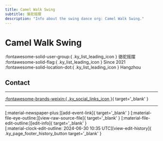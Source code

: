 ```yaml
---
title: Camel Walk Swing
subtitle: 骆驼摇摆
description: "Info about the swing dance org: Camel Walk Swing."
---
```


# Camel Walk Swing

:fontawesome-solid-user-group:{ .ky_list_leading_icon } 骆驼摇摆  
:fontawesome-solid-flag:{ .ky_list_leading_icon } Since 2021  
:fontawesome-solid-location-dot:{ .ky_list_leading_icon } Hangzhou  


## Contact


---

 [:fontawesome-brands-weixin:{ .ky_social_links_icon }](# "CamelwalkSwing骆驼摇摆"){ target='_blank' }

---

<div class="ky_page_footer" markdown>
<div class="ky_page_footer_trailing" markdown="span">
[:material-newspaper-plus:][add-event-link]{ target='_blank' }
[:material-file-eye-outline:][view-raw-source-file]{ target='_blank' }
[:material-file-edit-outline:][edit-info]{ target='_blank' }
</div>
<div class="ky_page_footer_leading" markdown="span">
[:material-clock-edit-outline: 2024-06-30 10:35 UTC][view-edit-history]{ .ky_page_footer_history_button target='_blank' }
</div>
</div>

[add-event-link]: https://github.com/swingdance/events/issues/new?assignees=&labels=add+event&projects=&template=02-add_entity.yml&title=%5Bcn%5D%20%3CName%3E&region=cn&province=Zhejiang&city=Hangzhou&org_id=camel-walk-swing "Add Event"
[view-raw-source-file]: https://github.com/swingdance/orgs/blob/main/cn/camel-walk-swing.json "View Raw Source File"
[edit-info]: https://github.com/swingdance/orgs/issues/new?assignees=&labels=update+org&projects=&template=03-update_entity.yml&title=%5Bcn%5D%20Camel%20Walk%20Swing&region=cn&id=camel-walk-swing&name=Camel%20Walk%20Swing "Edit Info"

[view-edit-history]: https://github.com/swingdance/orgs/commits/main/cn/camel-walk-swing.json "View Edit History"
